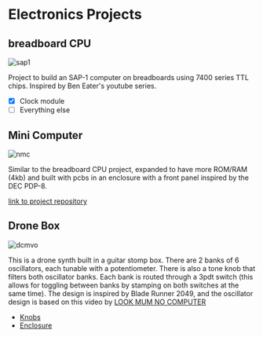# Electronics Projects

## breadboard CPU

![sap1](https://imgur.com/X7W0Znr.jpg)

Project to build an SAP-1 computer on breadboards using 7400 series TTL chips. Inspired by Ben Eater's youtube series.

- [x] Clock module
- [ ] Everything else

## Mini Computer

![nmc](https://i.imgur.com/nRWrgTW.png)

Similar to the breadboard CPU project, expanded to have more ROM/RAM (4kb) and built with pcbs in an enclosure with a front panel inspired by the DEC PDP-8.

[link to project repository](https://github.com/liampuk/CPU)

## Drone Box

![dcmvo](https://i.imgur.com/l0i7eOd.png)

This is a drone synth built in a guitar stomp box. There are 2 banks of 6 oscillators, each tunable with a potentiometer. There is also a tone knob that filters both oscillator banks. Each bank is routed through a 3pdt switch (this allows for toggling between banks by stamping on both switches at the same time). The design is inspired by Blade Runner 2049, and the oscillator design is based on this video by [LOOK MUM NO COMPUTER](https://www.youtube.com/watch?v=zCTLeNxge54)

- [Knobs](https://www.banzaimusic.com/Serrated-Knob-Red.html)
- [Enclosure](https://www.banzaimusic.com/Enclosure-BB-Black-Sparkle-Bulk.html)